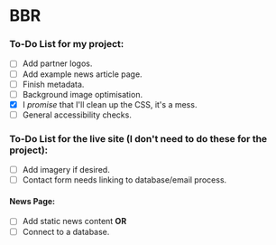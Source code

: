 # BBR

### To-Do List __for my project__:
- [ ] Add partner logos.
- [ ] Add example news article page.
- [ ] Finish metadata.
- [ ] Background image optimisation.
- [x] I _promise_ that I'll clean up the CSS, it's a mess.
- [ ] General accessibility checks.

### To-Do List __for the live site__ (I don't need to do these for the project):
- [ ] Add imagery if desired.
- [ ] Contact form needs linking to database/email process.
#### News Page:
- [ ] Add static news content __OR__
- [ ] Connect to a database.
